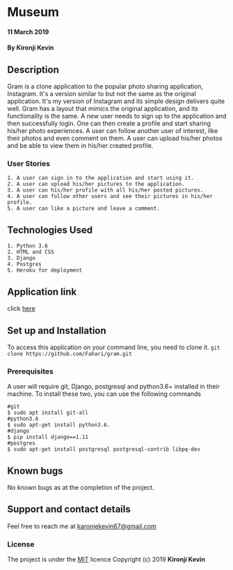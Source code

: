 # Museum
#### 11 March 2019
#### By **Kironji Kevin**
## Description
Gram is a clone application to the popular photo sharing application, Instagram. It's a version similar to but not the same as the original application. It's my version of Instagram and its simple design delivers quite well. Gram has a layout that mimics the original application, and its functionality is the same. A new user needs to sign up to the application and then successfully login. One can then create a profile and start sharing his/her photo experiences.
A user can follow another user of interest, like their photos and even comment on them.
A user can upload his/her photos and be able to view them in his/her created profile.
### User Stories
```
1. A user can sign in to the application and start using it.
2. A user can upload his/her pictures to the application.
3. A user can his/her profile with all his/her posted pictures.
4. A user can follow other users and see their pictures in his/her profile.
5. A user can like a picture and leave a comment.
```
## Technologies Used
```
1. Python 3.6
2. HTML and CSS
3. Django
4. Postgres
5. Heroku for deployment
```
## Application link
click [here](https://#.herokuapp.com/)
## Set up and Installation
To access this application on your command line, you need to clone it.
`git clone https://github.com/Fahari/gram.git`
### Prerequisites
A user will require git, Django, postgresql and python3.6+ installed in their machine.
To install these two, you can use the following commands
```
#git
$ sudo apt install git-all
#python3.6
$ sudo apt-get install python3.6.
#django
$ pip install django==1.11
#postgres
$ sudo apt-get install postgresql postgresql-contrib libpq-dev
```
## Known bugs
No known bugs as at the completion of the project.
## Support and contact details
Feel free to reach me at karonjekevin67@gmail.com
### License
The project is under the [MIT](https://github.com/Fahari/museum/blob/master/LICENSE) licence
Copyright (c) 2019 **Kironji Kevin**
